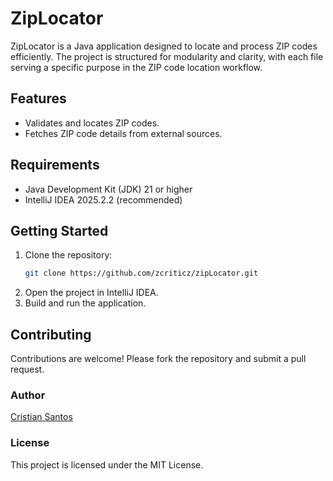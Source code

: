 # ZipLocator

ZipLocator is a Java application designed to locate and process ZIP codes efficiently. The project is structured for
modularity and clarity, with each file serving a specific purpose in the ZIP code location workflow.

## Features

- Validates and locates ZIP codes.
- Fetches ZIP code details from external sources.

## Requirements

- Java Development Kit (JDK) 21 or higher
- IntelliJ IDEA 2025.2.2 (recommended)

## Getting Started

1. Clone the repository:
   ```sh
   git clone https://github.com/zcriticz/zipLocator.git
   ```
2. Open the project in IntelliJ IDEA.
3. Build and run the application.

## Contributing

Contributions are welcome! Please fork the repository and submit a pull request.

### Author

[Cristian Santos](https://github.com/zcriticz)

### License

This project is licensed under the MIT License.
